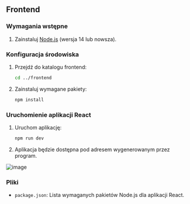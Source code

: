 ## Frontend

### Wymagania wstępne

1. Zainstaluj [Node.js](https://nodejs.org/) (wersja 14 lub nowsza).

### Konfiguracja środowiska

1. Przejdź do katalogu frontend:
    ```sh
    cd ../frontend
    ```

2. Zainstaluj wymagane pakiety:
    ```sh
    npm install
    ```

### Uruchomienie aplikacji React

1. Uruchom aplikację:
    ```sh
    npm run dev
    ```

2. Aplikacja będzie dostępna pod adresem wygenerowanym przez program.
   
![image](https://github.com/user-attachments/assets/bf15f0f1-53b2-45f1-937b-a7d4c7bbf7c0)


### Pliki

- `package.json`: Lista wymaganych pakietów Node.js dla aplikacji React.
